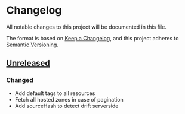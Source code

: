 # Changelog

All notable changes to this project will be documented in this file.

The format is based on [Keep a Changelog](https://keepachangelog.com/en/1.0.0/),
and this project adheres to [Semantic Versioning](https://semver.org/spec/v2.0.0.html).



## [Unreleased]

### Changed

- Add default tags to all resources
- Fetch all hosted zones in case of pagination
- Add sourceHash to detect drift serverside

[Unreleased]: https://github.com/giantswarm/REPOSITORY_NAME/tree/main
